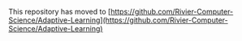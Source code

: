 This repository has moved to [https://github.com/Rivier-Computer-Science/Adaptive-Learning](https://github.com/Rivier-Computer-Science/Adaptive-Learning)